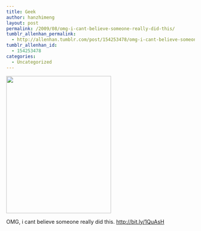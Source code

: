```yaml
---
title: Geek
author: hanzhimeng
layout: post
permalink: /2009/08/omg-i-cant-believe-someone-really-did-this/
tumblr_allenhan_permalink:
  - http://allenhan.tumblr.com/post/154253478/omg-i-cant-believe-someone-really-did-this
tumblr_allenhan_id:
  - 154253478
categories:
  - Uncategorized
---
```

<img class="alignnone" alt="" src="http://4.bp.blogspot.com/_OVJj4UaLbrk/R1-fhx9XThI/AAAAAAAAAXo/tsaK-2ycsBc/s1600/computer-geek-tattoo.jpg" width="280" height="366" />

OMG, i cant believe someone really did this. <http://bit.ly/1QuAsH>
